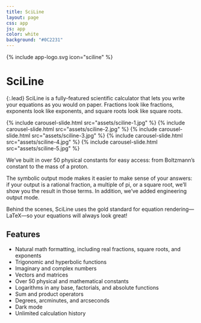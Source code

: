 ```yaml
---
title: SciLine
layout: page
css: app
js: app
color: white
background: "#0C2231"
---
```


{% include app-logo.svg icon="sciline" %}

# SciLine

{:.lead}
SciLine is a fully-featured scientific calculator that lets you write your equations as you would on paper. Fractions look like fractions, exponents look like exponents, and square roots look like square roots.

<div class="app__carousel u-scroll-horizontal">
  {% include carousel-slide.html src="assets/sciline-1.jpg" %}
  {% include carousel-slide.html src="assets/sciline-2.jpg" %}
  {% include carousel-slide.html src="assets/sciline-3.jpg" %}
  {% include carousel-slide.html src="assets/sciline-4.jpg" %}
  {% include carousel-slide.html src="assets/sciline-5.jpg" %}
</div>

We’ve built in over 50 physical constants for easy access: from Boltzmann’s constant to the mass of a proton.

The symbolic output mode makes it easier to make sense of your answers: if your output is a rational fraction, a multiple of pi, or a square root, we’ll show you the result in those terms. In addition, we’ve added engineering output mode.

Behind the scenes, SciLine uses the gold standard for equation rendering—LaTeX—so your equations will always look great!

## Features

- Natural math formatting, including real fractions, square roots, and exponents
- Trigonomic and hyperbolic functions
- Imaginary and complex numbers
- Vectors and matrices
- Over 50 physical and mathematical constants
- Logarithms in any base, factorials, and absolute functions
- Sum and product operators
- Degrees, arcminutes, and arcseconds
- Dark mode
- Unlimited calculation history

<a href="https://itunes.apple.com/us/app/sciline-calculator/id1219218410?mt=8" style="display:inline-block;overflow:hidden;background:url(https://linkmaker.itunes.apple.com/en-gb/badge-lrg.svg?releaseDate=2017-03-29&kind=iossoftware&bubble=ios_apps) no-repeat;width:135px;height:40px;"></a>
